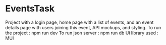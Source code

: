 # EventsTask
Project with a login page, home page with a list of events, and an event details page with users joining this event, API mockups, and styling.
 To run the project :
 npm run dev
 To run json server :
 npm run db 
 Ui library used :
 MUI 
 
